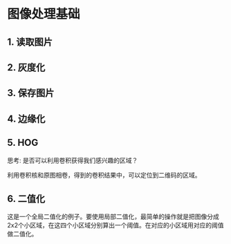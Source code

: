 # 图像处理基础

## 1. 读取图片
## 2. 灰度化
## 3. 保存图片
## 4. 边缘化
## 5. HOG

思考: 是否可以利用卷积获得我们感兴趣的区域？

利用卷积核和原图相卷，得到的卷积结果中，可以定位到二维码的区域。

## 6. 二值化

这是一个全局二值化的例子。要使用局部二值化，最简单的操作就是把图像分成2x2个小区域，在这四个小区域分别算出一个阈值。在对应的小区域用对应的阈值做二值化。

